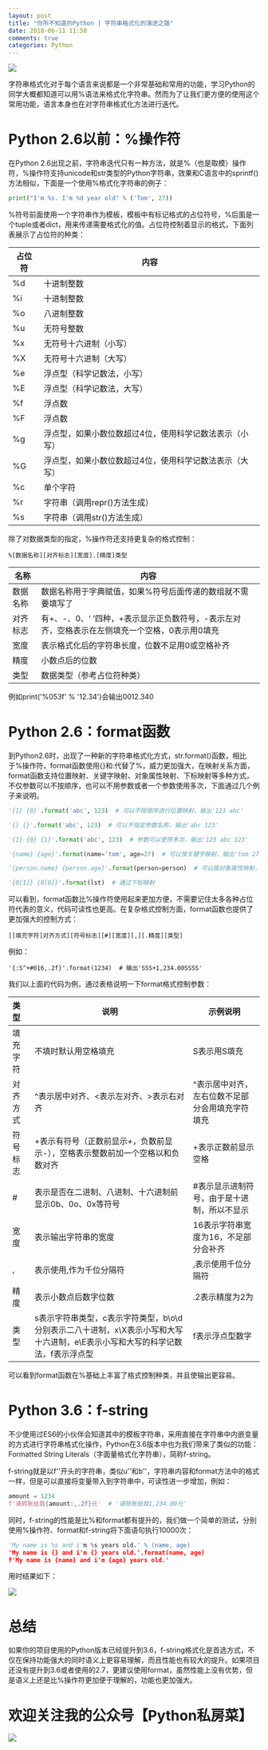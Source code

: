 ```yaml
---
layout: post
title: "你所不知道的Python | 字符串格式化的演进之路"
date: 2018-06-11 11:50
comments: true
categories: Python
---
```


![](/upload/20180611_01.jpg)

字符串格式化对于每个语言来说都是一个非常基础和常用的功能，学习Python的同学大概都知道可以用%语法来格式化字符串。然而为了让我们更方便的使用这个常用功能，语言本身也在对字符串格式化方法进行迭代。

# Python 2.6以前：%操作符

在Python 2.6出现之前，字符串迭代只有一种方法，就是%（也是取模）操作符，%操作符支持unicode和str类型的Python字符串，效果和C语言中的sprintf()方法相似，下面是一个使用%格式化字符串的例子：

```python
print("I'm %s. I'm %d year old" % ('Tom', 27))
```

%符号前面使用一个字符串作为模板，模板中有标记格式的占位符号，%后面是一个tuple或者dict，用来传递需要格式化的值。占位符控制着显示的格式，下面列表展示了占位符的种类：

|占位符|内容|
| -------- | -------- |
| %d | 十进制整数 |
|%i|十进制整数|
|%o|八进制整数|
|%u|无符号整数|
|%x|无符号十六进制（小写）|
|%X|无符号十六进制（大写）|
|%e|浮点型（科学记数法，小写）|
|%E|浮点型（科学记数法，大写）|
|%f|浮点数|
|%F|浮点数|
|%g|浮点型，如果小数位数超过4位，使用科学记数法表示（小写）|
|%G|浮点型，如果小数位数超过4位，使用科学记数法表示（大写）|
|%c|单个字符|
|%r|字符串（调用repr()方法生成）|
|%s|字符串（调用str()方法生成）|

除了对数据类型的指定，%操作符还支持更复杂的格式控制：

```
%[数据名称][对齐标志][宽度].[精度]类型
```

|名称|内容|
|--|--|
|数据名称|数据名称用于字典赋值，如果%符号后面传递的数组就不需要填写了|
|对齐标志|有+、-、0、‘ ’四种，+表示显示正负数符号，-表示左对齐，空格表示在左侧填充一个空格，0表示用0填充|
|宽度|表示格式化后的字符串长度，位数不足用0或空格补齐|
|精度|小数点后的位数|
|类型|数据类型（参考占位符种类）|

例如print('%053f' % '12.34')会输出0012.340

# Python 2.6：format函数

到Python2.6时，出现了一种新的字符串格式化方式，str.format()函数，相比于%操作符，format函数使用{}和:代替了%，威力更加强大，在映射关系方面，format函数支持位置映射、关键字映射、对象属性映射、下标映射等多种方式，不仅参数可以不按顺序，也可以不用参数或者一个参数使用多次，下面通过几个例子来说明。

```python
'{1} {0}'.format('abc', 123)  # 可以不按顺序进行位置映射，输出'123 abc'

'{} {}'.format('abc', 123)  # 可以不指定参数名称，输出'abc 123'

'{1} {0} {1}'.format('abc', 123)  # 参数可以使用多次，输出'123 abc 123'

'{name} {age}'.format(name='tom', age=27)  # 可以按关键字映射，输出'tom 27'

'{person.name} {person.age}'.format(person=person)  # 可以按对象属性映射，输出'tom 27'

'{0[1]} {0[0]}'.format(lst)  # 通过下标映射
```

可以看到，format函数比%操作符使用起来更加方便，不需要记住太多各种占位符代表的意义，代码可读性也更高。在复杂格式控制方面，format函数也提供了更加强大的控制方式：

```
[[填充字符]对齐方式][符号标志][#][宽度][,][.精度][类型]
```

例如：

```
'{:S^+#016,.2f}'.format(1234)  # 输出'SSS+1,234.00SSSS'
```

我们以上面的代码为例，通过表格说明一下format格式控制参数：

|类型|说明|示例说明|
|:----|--|--|
|填充字符|不填时默认用空格填充|S表示用S填充|
|对齐方式|^表示居中对齐、<表示左对齐、>表示右对齐|^表示居中对齐，左右位数不足部分会用填充字符填充|
|符号标志|+表示有符号（正数前显示+，负数前显示-），空格表示整数前加一个空格以和负数对齐|+表示正数前显示空格|
|#|表示是否在二进制、八进制、十六进制前显示0b、0o、0x等符号|#表示显示进制符号，由于是十进制，所以不显示|
|宽度|表示输出字符串的宽度|16表示字符串宽度为16，不足部分会补齐|
|,|表示使用,作为千位分隔符|,表示使用千位分隔符|
|精度|表示小数点后数字位数|.2表示精度为2为|
|类型|s表示字符串类型，c表示字符类型，b\o\d分别表示二八十进制，x\X表示小写和大写十六进制，e\E表示小写和大写的科学记数法，f表示浮点型|f表示浮点型数字|

可以看到format函数在%基础上丰富了格式控制种类，并且使输出更容易。

# Python 3.6：f-string

不少使用过ES6的小伙伴会知道其中的模板字符串，采用直接在字符串中内嵌变量的方式进行字符串格式化操作，Python在3.6版本中也为我们带来了类似的功能：Formatted String Literals（字面量格式化字符串），简称f-string。

f-string就是以f''开头的字符串，类似u''和b''，字符串内容和format方法中的格式一样，但是可以直接将变量带入到字符串中，可读性进一步增加，例如：

```python
amount = 1234
f'请转账给我{amount:,.2f}元'  # '请转账给我1,234.00元'
```

同时，f-string的性能是比%和format都有提升的，我们做一个简单的测试，分别使用%操作符、format和f-string将下面语句执行10000次：

```python
'My name is %s and i'm %s years old.' % (name, age)
'My name is {} and i'm {} years old.'.format(name, age)
f'My name is {name} and i'm {age} years old.'
```

用时结果如下：

![](/upload/20180611_02.png)

# 总结

如果你的项目使用的Python版本已经提升到3.6，f-string格式化是首选方式，不仅在保持功能强大的同时语义上更容易理解，而且性能也有较大的提升。如果项目还没有提升到3.6或者使用的2.7，更建议使用format，虽然性能上没有优势，但是语义上还是比%操作符更加便于理解的，功能也更加强大。

# 欢迎关注我的公众号【Python私房菜】

![](/upload/wechat-qrcode.jpg)